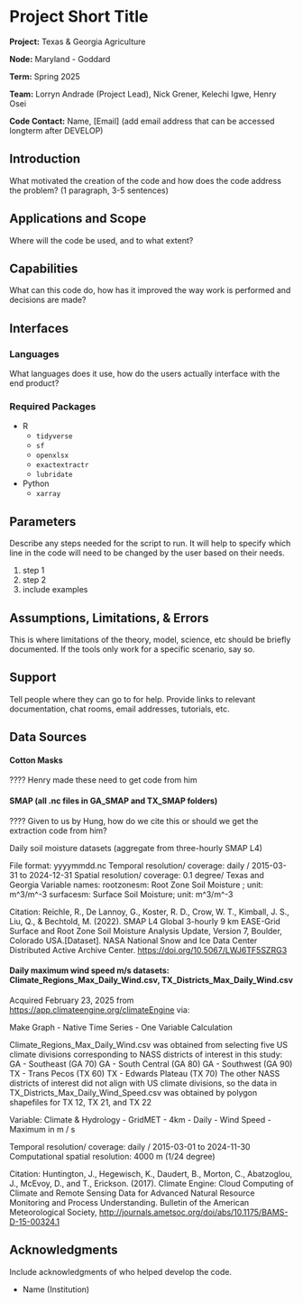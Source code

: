 # Project Short Title 
**Project:** Texas & Georgia Agriculture    

**Node:** Maryland - Goddard 

**Term:** Spring 2025

**Team:** Lorryn Andrade (Project Lead), Nick Grener, Kelechi Igwe, Henry Osei  

**Code Contact:** Name, [Email] (add email address that can be accessed longterm after DEVELOP)         

## Introduction  
What motivated the creation of the code and how does the code address the problem? (1 paragraph, 3-5 sentences)  

## Applications and Scope   
Where will the code be used, and to what extent?   

## Capabilities 
What can this code do, how has it improved the way work is performed and decisions are made? 

## Interfaces 

### Languages
What languages does it use, how do the users actually interface with the end product?  

### Required Packages

- R
    - `tidyverse`
    - `sf`
    - `openxlsx`
    - `exactextractr`
    - `lubridate`
- Python
    - `xarray`


## Parameters
Describe any steps needed for the script to run. It will help to specify which line in the code will need to be changed by the user based on their needs.  

1. step 1  
2. step 2 
3. include examples 

## Assumptions, Limitations, & Errors 
This is where limitations of the theory, model, science, etc should be briefly documented. If the tools only work for a specific scenario, say so.   

## Support
Tell people where they can go to for help. Provide links to relevant documentation, chat rooms, email addresses, tutorials, etc. 


## Data Sources

#### Cotton Masks

???? Henry made these need to get code from him

#### SMAP (all .nc files in GA_SMAP and TX_SMAP folders)

???? Given to us by Hung, how do we cite this or should we get the extraction code from him?

Daily soil moisture datasets (aggregate from three-hourly SMAP L4)

File format:  yyyymmdd.nc
Temporal resolution/ coverage: daily / 2015-03-31 to 2024-12-31
Spatial resolution/ coverage: 0.1 degree/ Texas and Georgia 
Variable names:
rootzonesm: Root Zone Soil Moisture ; unit: m^3/m^-3
surfacesm: Surface Soil Moisture; unit: m^3/m^-3

Citation:
Reichle, R., De Lannoy, G., Koster, R. D., Crow, W. T., Kimball, J. S., Liu, Q., & Bechtold, M. (2022). SMAP L4 Global 3-hourly 9 km EASE-Grid Surface and Root Zone Soil Moisture Analysis Update, Version 7, Boulder, Colorado USA.[Dataset]. NASA National Snow and Ice Data Center Distributed Active Archive Center. https://doi.org/10.5067/LWJ6TF5SZRG3

#### Daily maximum wind speed m/s datasets: Climate_Regions_Max_Daily_Wind.csv, TX_Districts_Max_Daily_Wind.csv

Acquired February 23, 2025 from https://app.climateengine.org/climateEngine via:

Make Graph - Native Time Series - One Variable Calculation

Climate_Regions_Max_Daily_Wind.csv was obtained from selecting five US climate divisions corresponding to NASS districts of interest in this study:
GA - Southeast (GA 70)
GA - South Central (GA 80)
GA - Southwest (GA 90)
TX - Trans Pecos (TX 60)
TX - Edwards Plateau (TX 70)
The other NASS districts of interest did not align with US climate divisions, so the data in TX_Districts_Max_Daily_Wind_Speed.csv was obtained by polygon shapefiles for TX 12, TX 21, and TX 22

Variable:
Climate & Hydrology - GridMET - 4km - Daily - Wind Speed - Maximum in m / s

Temporal resolution/ coverage: daily / 2015-03-01 to 2024-11-30
Computational spatial resolution: 4000 m (1/24 degree) 

Citation:
Huntington, J., Hegewisch, K., Daudert, B., Morton, C., Abatzoglou, J., McEvoy, D., and T., Erickson. (2017). Climate Engine: Cloud Computing of Climate and Remote Sensing Data for Advanced Natural Resource Monitoring and Process Understanding. Bulletin of the American Meteorological Society, http://journals.ametsoc.org/doi/abs/10.1175/BAMS-D-15-00324.1

## Acknowledgments
Include acknowledgments of who helped develop the code.
- Name (Institution)  
